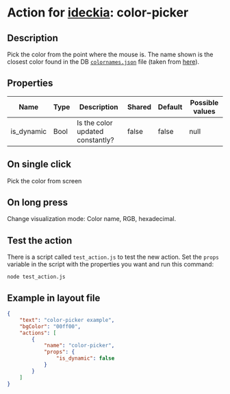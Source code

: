 # Action for [ideckia](https://ideckia.github.io/): color-picker

## Description

Pick the color from the point where the mouse is. The name shown is the closest color found in the DB [`colornames.json`](./colornames.json) file (taken from [here](https://www.npmjs.com/package/color-name-list)).

## Properties

| Name | Type | Description | Shared | Default | Possible values |
| ----- |----- | ----- | ----- | ----- | ----- |
| is_dynamic | Bool | Is the color updated constantly? | false | false | null |

## On single click

Pick the color from screen

## On long press

Change visualization mode: Color name, RGB, hexadecimal.

## Test the action

There is a script called `test_action.js` to test the new action. Set the `props` variable in the script with the properties you want and run this command:

```
node test_action.js
```

## Example in layout file

```json
{
    "text": "color-picker example",
    "bgColor": "00ff00",
    "actions": [
        {
            "name": "color-picker",
            "props": {
                "is_dynamic": false
            }
        }
    ]
}
```

